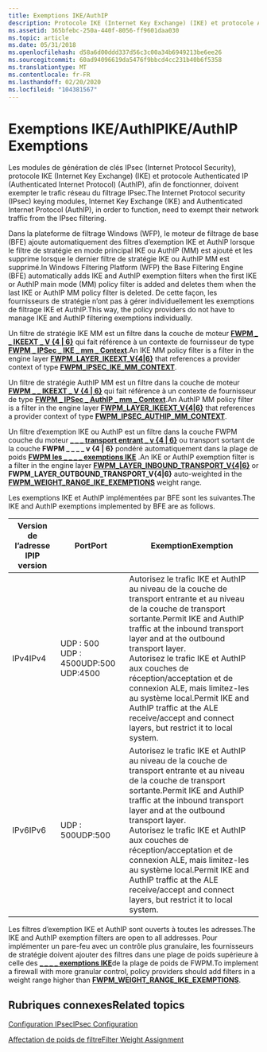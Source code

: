 ```yaml
---
title: Exemptions IKE/AuthIP
description: Protocole IKE (Internet Key Exchange) (IKE) et protocole Authenticated IP (Authenticated Internet Protocol) (AuthIP), afin de fonctionner, doivent exempter le trafic réseau du filtrage IPsec.
ms.assetid: 365bfebc-250a-440f-8056-ff9601daa030
ms.topic: article
ms.date: 05/31/2018
ms.openlocfilehash: d58a6d00ddd337d56c3c00a34b6949213be6ee26
ms.sourcegitcommit: 60ad94096619da5476f9bbcd4cc231b40b6f5358
ms.translationtype: MT
ms.contentlocale: fr-FR
ms.lasthandoff: 02/20/2020
ms.locfileid: "104381567"
---
```

# <a name="ikeauthip-exemptions"></a><span data-ttu-id="1e39e-103">Exemptions IKE/AuthIP</span><span class="sxs-lookup"><span data-stu-id="1e39e-103">IKE/AuthIP Exemptions</span></span>

<span data-ttu-id="1e39e-104">Les modules de génération de clés IPsec (Internet Protocol Security), protocole IKE (Internet Key Exchange) (IKE) et protocole Authenticated IP (Authenticated Internet Protocol) (AuthIP), afin de fonctionner, doivent exempter le trafic réseau du filtrage IPsec.</span><span class="sxs-lookup"><span data-stu-id="1e39e-104">The Internet Protocol security (IPsec) keying modules, Internet Key Exchange (IKE) and Authenticated Internet Protocol (AuthIP), in order to function, need to exempt their network traffic from the IPsec filtering.</span></span>

<span data-ttu-id="1e39e-105">Dans la plateforme de filtrage Windows (WFP), le moteur de filtrage de base (BFE) ajoute automatiquement des filtres d’exemption IKE et AuthIP lorsque le filtre de stratégie en mode principal IKE ou AuthIP (MM) est ajouté et les supprime lorsque le dernier filtre de stratégie IKE ou AuthIP MM est supprimé.</span><span class="sxs-lookup"><span data-stu-id="1e39e-105">In Windows Filtering Platform (WFP) the Base Filtering Engine (BFE) automatically adds IKE and AuthIP exemption filters when the first IKE or AuthIP main mode (MM) policy filter is added and deletes them when the last IKE or AuthIP MM policy filter is deleted.</span></span> <span data-ttu-id="1e39e-106">De cette façon, les fournisseurs de stratégie n’ont pas à gérer individuellement les exemptions de filtrage IKE et AuthIP.</span><span class="sxs-lookup"><span data-stu-id="1e39e-106">This way, the policy providers do not have to manage IKE and AuthIP filtering exemptions individually.</span></span>

<span data-ttu-id="1e39e-107">Un filtre de stratégie IKE MM est un filtre dans la couche de moteur [**FWPM \_ \_ IKEEXT \_ V {4 \| 6}**](management-filtering-layer-identifiers-.md) qui fait référence à un contexte de fournisseur de type [**FWPM \_ IPSec \_ IKE \_ mm \_ Context**](/windows/desktop/api/Fwpmtypes/ne-fwpmtypes-fwpm_provider_context_type).</span><span class="sxs-lookup"><span data-stu-id="1e39e-107">An IKE MM policy filter is a filter in the engine layer [**FWPM\_LAYER\_IKEEXT\_V{4\|6}**](management-filtering-layer-identifiers-.md) that references a provider context of type [**FWPM\_IPSEC\_IKE\_MM\_CONTEXT**](/windows/desktop/api/Fwpmtypes/ne-fwpmtypes-fwpm_provider_context_type).</span></span>

<span data-ttu-id="1e39e-108">Un filtre de stratégie AuthIP MM est un filtre dans la couche de moteur [**FWPM \_ \_ IKEEXT \_ V {4 \| 6}**](management-filtering-layer-identifiers-.md) qui fait référence à un contexte de fournisseur de type [**FWPM \_ IPSec \_ AuthIP \_ mm \_ Context**](/windows/desktop/api/Fwpmtypes/ne-fwpmtypes-fwpm_provider_context_type).</span><span class="sxs-lookup"><span data-stu-id="1e39e-108">An AuthIP MM policy filter is a filter in the engine layer [**FWPM\_LAYER\_IKEEXT\_V{4\|6}**](management-filtering-layer-identifiers-.md) that references a provider context of type [**FWPM\_IPSEC\_AUTHIP\_MM\_CONTEXT**](/windows/desktop/api/Fwpmtypes/ne-fwpmtypes-fwpm_provider_context_type).</span></span>

<span data-ttu-id="1e39e-109">Un filtre d’exemption IKE ou AuthIP est un filtre dans la couche FWPM couche du moteur [**\_ \_ \_ transport entrant \_ v {4 \| 6}**](management-filtering-layer-identifiers-.md) ou transport sortant de la couche **FWPM \_ \_ \_ \_ v {4 \| 6}** pondéré automatiquement dans la plage de poids [**FWPM les \_ \_ \_ \_ exemptions IKE**](filter-weight-identifiers.md) .</span><span class="sxs-lookup"><span data-stu-id="1e39e-109">An IKE or AuthIP exemption filter is a filter in the engine layer [**FWPM\_LAYER\_INBOUND\_TRANSPORT\_V{4\|6}**](management-filtering-layer-identifiers-.md) or **FWPM\_LAYER\_OUTBOUND\_TRANSPORT\_V{4\|6}** auto-weighted in the [**FWPM\_WEIGHT\_RANGE\_IKE\_EXEMPTIONS**](filter-weight-identifiers.md) weight range.</span></span>

<span data-ttu-id="1e39e-110">Les exemptions IKE et AuthIP implémentées par BFE sont les suivantes.</span><span class="sxs-lookup"><span data-stu-id="1e39e-110">The IKE and AuthIP exemptions implemented by BFE are as follows.</span></span>

| <span data-ttu-id="1e39e-111">Version de l’adresse IP</span><span class="sxs-lookup"><span data-stu-id="1e39e-111">IP version</span></span>      | <span data-ttu-id="1e39e-112">Port</span><span class="sxs-lookup"><span data-stu-id="1e39e-112">Port</span></span>                        | <span data-ttu-id="1e39e-113">Exemption</span><span class="sxs-lookup"><span data-stu-id="1e39e-113">Exemption</span></span>                                                                                                                                                                                                                             |
|-----------------|-----------------------------|---------------------------------------------------------------------------------------------------------------------------------------------------------------------------------------------------------------------------------------|
| <span data-ttu-id="1e39e-114">IPv4</span><span class="sxs-lookup"><span data-stu-id="1e39e-114">IPv4</span></span><br/> | <span data-ttu-id="1e39e-115">UDP : 500 UDP : 4500</span><span class="sxs-lookup"><span data-stu-id="1e39e-115">UDP:500 UDP:4500</span></span><br/> | <span data-ttu-id="1e39e-116">Autorisez le trafic IKE et AuthIP au niveau de la couche de transport entrante et au niveau de la couche de transport sortante.</span><span class="sxs-lookup"><span data-stu-id="1e39e-116">Permit IKE and AuthIP traffic at the inbound transport layer and at the outbound transport layer.</span></span> <br/> <span data-ttu-id="1e39e-117">Autorisez le trafic IKE et AuthIP aux couches de réception/acceptation et de connexion ALE, mais limitez-les au système local.</span><span class="sxs-lookup"><span data-stu-id="1e39e-117">Permit IKE and AuthIP traffic at the ALE receive/accept and connect layers, but restrict it to local system.</span></span><br/> |
| <span data-ttu-id="1e39e-118">IPv6</span><span class="sxs-lookup"><span data-stu-id="1e39e-118">IPv6</span></span><br/> | <span data-ttu-id="1e39e-119">UDP : 500</span><span class="sxs-lookup"><span data-stu-id="1e39e-119">UDP:500</span></span><br/>          | <span data-ttu-id="1e39e-120">Autorisez le trafic IKE et AuthIP au niveau de la couche de transport entrante et au niveau de la couche de transport sortante.</span><span class="sxs-lookup"><span data-stu-id="1e39e-120">Permit IKE and AuthIP traffic at the inbound transport layer and at the outbound transport layer.</span></span> <br/> <span data-ttu-id="1e39e-121">Autorisez le trafic IKE et AuthIP aux couches de réception/acceptation et de connexion ALE, mais limitez-les au système local.</span><span class="sxs-lookup"><span data-stu-id="1e39e-121">Permit IKE and AuthIP traffic at the ALE receive/accept and connect layers, but restrict it to local system.</span></span><br/> |



 

<span data-ttu-id="1e39e-122">Les filtres d’exemption IKE et AuthIP sont ouverts à toutes les adresses.</span><span class="sxs-lookup"><span data-stu-id="1e39e-122">The IKE and AuthIP exemption filters are open to all addresses.</span></span> <span data-ttu-id="1e39e-123">Pour implémenter un pare-feu avec un contrôle plus granulaire, les fournisseurs de stratégie doivent ajouter des filtres dans une plage de poids supérieure à celle des [**\_ \_ \_ \_ exemptions IKE**](filter-weight-identifiers.md)de la plage de poids de FWPM.</span><span class="sxs-lookup"><span data-stu-id="1e39e-123">To implement a firewall with more granular control, policy providers should add filters in a weight range higher than [**FWPM\_WEIGHT\_RANGE\_IKE\_EXEMPTIONS**](filter-weight-identifiers.md).</span></span>

## <a name="related-topics"></a><span data-ttu-id="1e39e-124">Rubriques connexes</span><span class="sxs-lookup"><span data-stu-id="1e39e-124">Related topics</span></span>

<dl> <dt>

[<span data-ttu-id="1e39e-125">Configuration IPsec</span><span class="sxs-lookup"><span data-stu-id="1e39e-125">IPsec Configuration</span></span>](ipsec-configuration.md)
</dt> <dt>

[<span data-ttu-id="1e39e-126">Affectation de poids de filtre</span><span class="sxs-lookup"><span data-stu-id="1e39e-126">Filter Weight Assignment</span></span>](filter-weight-assignment.md)
</dt> </dl>

 

 





